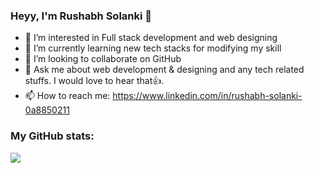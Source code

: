 ### Heyy, I'm Rushabh Solanki 👋 

- 👀 I’m interested in Full stack development and web designing
- 🌱 I’m currently learning new tech stacks for modifying my skill
- 💞️ I’m looking to collaborate on GitHub
- 💬 Ask me about web development & designing and any tech related stuffs. I would love to hear that👍. 
- 📫 How to reach me: https://www.linkedin.com/in/rushabh-solanki-0a8850211

### My GitHub stats:
<img src="https://github-readme-stats.vercel.app/api?username=Rushabh1221&&show_icons=true&title_color=ffffff&icon_color=bb2acf&text_color=daf7dc&bg_color=151515">


<!---
Rushabh1221/Rushabh1221 is a ✨ special ✨ repository because its `README.md` (this file) appears on your GitHub profile.
You can click the Preview link to take a look at your changes.
--->
